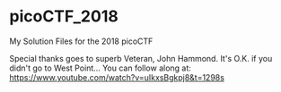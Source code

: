 # picoCTF_2018
My Solution Files for the 2018 picoCTF

Special thanks goes to superb Veteran, John Hammond. It's O.K. if you didn't go to West Point...
You can follow along at: https://www.youtube.com/watch?v=uIkxsBgkpj8&t=1298s

